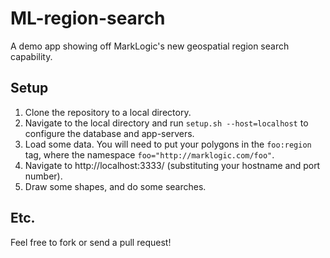 # ML-region-search
A demo app showing off MarkLogic's new geospatial region search capability.

## Setup

1. Clone the repository to a local directory.
2. Navigate to the local directory and run `setup.sh --host=localhost` to configure the database and app-servers.
3. Load some data. You will need to put your polygons in the `foo:region` tag, where the namespace `foo="http://marklogic.com/foo"`.
3. Navigate to http://localhost:3333/ (substituting your hostname and port number).
4. Draw some shapes, and do some searches.

## Etc.

Feel free to fork or send a pull request!

